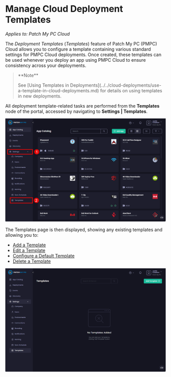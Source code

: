 # Manage Cloud Deployment Templates

_Applies to: Patch My PC Cloud_

The _Deployment Templates_ (_Templates_) feature of Patch My PC (PMPC) Cloud allows you to configure a template containing various standard settings for PMPC Cloud deployments. Once created, these templates can be used whenever you deploy an app using PMPC Cloud to ensure consistency across your deployments.

<blockquote class="wp-block-quote">
<p>**Note**</p>
<p>See [Using Templates in Deployments](../../cloud-deployments/use-a-template-in-cloud-deployments.md) for details on using templates in new deployments.</p>
</blockquote>

All deployment template-related tasks are performed from the **Templates** node of the portal, accessed by navigating to **Settings | Templates**.

![Navigating to “Settings | Templates”](/_images/image-(273).png "Navigating to “Settings | Templates”")

The Templates page is then displayed, showing any existing templates and allowing you to:

* [Add a Template](add-a-cloud-deployment-template.md)
* [Edit a Template](edit-a-cloud-deployment-template.md)
* [Configure a Default Template](configure-a-default-cloud-deployment-template.md)
* [Delete a Template](delete-a-cloud-deployment-template.md)

![“Templates” page](/_images/image-(274).png "“Templates” page")